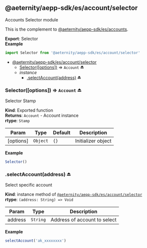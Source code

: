 <a id="module_@aeternity/aepp-sdk/es/account/selector"></a>

## @aeternity/aepp-sdk/es/account/selector
Accounts Selector module

This is the complement to [@aeternity/aepp-sdk/es/accounts](#module_@aeternity/aepp-sdk/es/accounts).

**Export**: Selector  
**Example**  
```js
import Selector from '@aeternity/aepp-sdk/es/account/selector'
```

* [@aeternity/aepp-sdk/es/account/selector](#module_@aeternity/aepp-sdk/es/account/selector)
    * [Selector([options])](#exp_module_@aeternity/aepp-sdk/es/account/selector--Selector) ⇒ `Account` ⏏
    * _instance_
        * [.selectAccount(address)](#exp_module_@aeternity/aepp-sdk/es/account/selector--selectAccount) ⏏

<a id="exp_module_@aeternity/aepp-sdk/es/account/selector--Selector"></a>

### Selector([options]) ⇒ `Account` ⏏
Selector Stamp

**Kind**: Exported function  
**Returns**: `Account` - Account instance  
**rtype**: `Stamp`

| Param | Type | Default | Description |
| --- | --- | --- | --- |
| [options] | `Object` | <code>{}</code> | Initializer object |

**Example**  
```js
Selector()
```
<a id="exp_module_@aeternity/aepp-sdk/es/account/selector--selectAccount"></a>

### .selectAccount(address) ⏏
Select specific account

**Kind**: instance method of [`@aeternity/aepp-sdk/es/account/selector`](#module_@aeternity/aepp-sdk/es/account/selector)  
**rtype**: `(address: String) => Void`

| Param | Type | Description |
| --- | --- | --- |
| address | `String` | Address of account to select |

**Example**  
```js
selectAccount('ak_xxxxxxxx')
```
